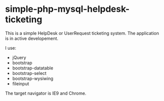 simple-php-mysql-helpdesk-ticketing
===================================

This is a simple HelpDesk or UserRequest ticketing system.
The application is in active developement.

I use:
- jQuery
- bootstrap
- bootstrap-datatable
- bootstrap-select
- bootstrap-wysiwing
- fileinput

The target navigator is IE9 and Chrome.
